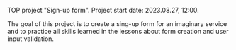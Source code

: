 TOP project "Sign-up form".
Project start date: 2023.08.27, 12:00.

The goal of this project is to create a sing-up form for an imaginary service and to practice all skills learned in the lessons about form creation and user input validation.